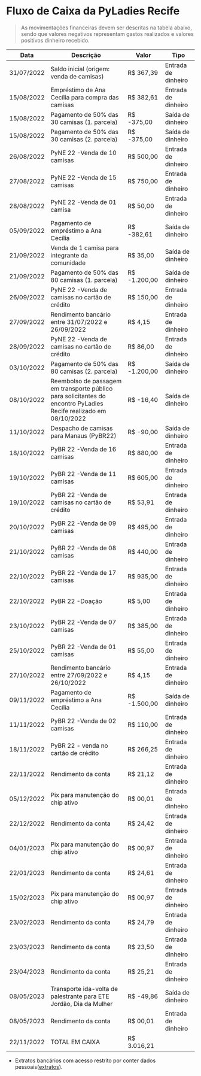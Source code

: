 # Fluxo de Caixa da PyLadies Recife

> As movimentações financeiras devem ser descritas na tabela abaixo, sendo que valores negativos representam gastos realizados e valores positivos dinheiro recebido.

|   Data     |                 Descrição                         |    Valor     |        Tipo         |
| ---------- | ------------------------------------------------- | ------------ | ------------------- |
| 31/07/2022 | Saldo inicial (origem: venda de camisas)          | R$ 367,39    | Entrada de dinheiro |
| 15/08/2022 | Empréstimo de Ana Cecília para compra das camisas | R$ 382,61    | Entrada de dinheiro |
| 15/08/2022 | Pagamento de 50% das 30 camisas (1. parcela)      | R$ -375,00   | Saída de dinheiro   |
| 15/08/2022 | Pagamento de 50% das 30 camisas (2. parcela)      | R$ -375,00   | Saída de dinheiro   |
| 26/08/2022 | PyNE 22 -Venda de 10 camisas                      | R$ 500,00    | Entrada de dinheiro |
| 27/08/2022 | PyNE 22 -Venda de 15 camisas                      | R$ 750,00    | Entrada de dinheiro |
| 28/08/2022 | PyNE 22 -Venda de 01 camisa                       | R$ 50,00     | Entrada de dinheiro |
| 05/09/2022 | Pagamento de empréstimo a Ana Cecília             | R$ -382,61   | Saída de dinheiro   |
| 21/09/2022 | Venda de 1 camisa para integrante da comunidade   | R$ 35,00     | Saída de dinheiro   |
| 21/09/2022 | Pagamento de 50% das 80 camisas (1. parcela)      | R$ -1.200,00 | Saída de dinheiro   |
| 26/09/2022 | PyNE 22 -Venda de camisas no cartão de crédito    | R$ 150,00    | Entrada de dinheiro |
| 27/09/2022 | Rendimento bancário entre 31/07/2022 e 26/09/2022 | R$ 4,15      | Entrada de dinheiro |
| 28/09/2022 | PyNE 22 -Venda de camisas no cartão de crédito    | R$ 86,00     | Entrada de dinheiro |
| 03/10/2022 | Pagamento de 50% das 80 camisas (2. parcela)      | R$ -1.200,00 | Saída de dinheiro   |
| 08/10/2022 | Reembolso de passagem em transporte público para solicitantes do encontro PyLadies Recife realizado em 08/10/2022                                          | R$ -16,40    | Saída de dinheiro   |
| 11/10/2022 | Despacho de camisas para Manaus (PyBR22)          | R$ -90,00    | Saída de dinheiro   |
| 18/10/2022 | PyBR 22 -Venda de 16 camisas                      | R$ 880,00    | Entrada de dinheiro |
| 19/10/2022 | PyBR 22 -Venda de 11 camisas                      | R$ 605,00    | Entrada de dinheiro |
| 19/10/2022 | PyBR 22 -Venda de camisas no cartão de crédito    | R$ 53,91     | Entrada de dinheiro |
| 20/10/2022 | PyBR 22 -Venda de 09 camisas                      | R$ 495,00    | Entrada de dinheiro |
| 21/10/2022 | PyBR 22 -Venda de 08 camisas                      | R$ 440,00    | Entrada de dinheiro |
| 22/10/2022 | PyBR 22 -Venda de 17 camisas                      | R$ 935,00    | Entrada de dinheiro |
| 22/10/2022 | PyBR 22 -Doação                                   | R$ 5,00      | Entrada de dinheiro |
| 23/10/2022 | PyBR 22 -Venda de 07 camisas                      | R$ 385,00    | Entrada de dinheiro |
| 25/10/2022 | PyBR 22 -Venda de 01 camisas                      | R$ 55,00     | Entrada de dinheiro |
| 27/10/2022 | Rendimento bancário entre 27/09/2022 e 26/10/2022 | R$ 4,15      | Entrada de dinheiro |
| 09/11/2022 | Pagamento de empréstimo a Ana Cecília             | R$ -1.500,00 | Saída de dinheiro   |
| 11/11/2022 | PyBR 22 -Venda de 02 camisas                      | R$ 110,00    | Entrada de dinheiro |
| 18/11/2022 | PyBR 22 - venda no cartão de crédito              | R$ 266,25    | Entrada de dinheiro |
| 22/11/2022 | Rendimento da conta                               | R$ 21,12     | Entrada de dinheiro |
| 05/12/2022 | Pix para manutenção do chip ativo                 | R$ 00,01     | Entrada de dinheiro |
| 22/12/2022 | Rendimento da conta                               | R$ 24,42     | Entrada de dinheiro |
| 04/01/2023 | Pix para manutenção do chip ativo                 | R$ 00,97     | Entrada de dinheiro |
| 22/01/2023 | Rendimento da conta                               | R$ 24,61     | Entrada de dinheiro |
| 15/02/2023 | Pix para manutenção do chip ativo                 | R$ 00,97     | Entrada de dinheiro |
| 23/02/2023 | Rendimento da conta                               | R$ 24,79     | Entrada de dinheiro |
| 23/03/2023 | Rendimento da conta                               | R$ 23,50     | Entrada de dinheiro |
| 23/04/2023 | Rendimento da conta                               | R$ 25,21     | Entrada de dinheiro |
| 08/05/2023 | Transporte ida-volta de palestrante para ETE Jordão, Dia da Mulher        | R$ -49,86    | Saída de dinheiro   |
| 08/05/2023 | Rendimento da conta                               | R$ 00,01     | Entrada de dinheiro |
| 22/11/2022 | TOTAL EM CAIXA                                    | R$ 3.016,21  |                     |

* Extratos bancários com acesso restrito por conter dados pessoais([extratos](https://drive.google.com/drive/u/3/folders/1FmF5s37YhxwtzO2QezLkkFbi7EOfw2dC)).
